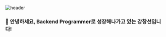 ![header](https://capsule-render.vercel.app/api?type=waving&color=auto&height=360&text=Hello+World%21&fontSize=70&fontAlign=50&fontAlignY=50&desc=Happy+Coding+Day&descSize=20&descAlign=50&descAlignY=60)

### 🙇 안녕하세요, Backend Programmer로 성장해나가고 있는 강창선입니다!